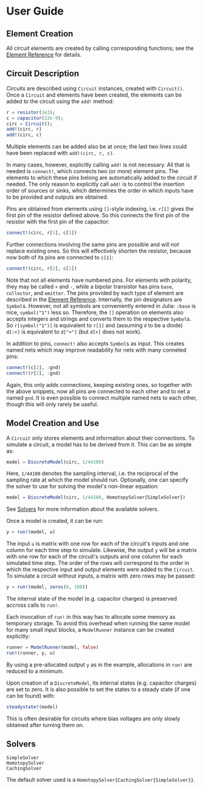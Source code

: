 # User Guide

## Element Creation

All circuit elements are created by calling corresponding functions; see the
[Element Reference](@ref) for details.

## Circuit Description

Circuits are described using `Circuit` instances, created with `Circuit()`.
Once a `Circuit` and elements have been created, the elements can be added to
the circuit using the `add!` method:

```Julia
r = resistor(1e3);
c = capacitor(22e-9);
circ = Circuit();
add!(circ, r)
add!(circ, c)
```

Multiple elements can be added also be at once; the last two lines could have
been replaced with `add!(circ, r, c)`.

In many cases, however, explicitly calling `add!` is not necessary. All that
is needed is `connect!`, which connects two (or more) element pins. The
elements to which these pins belong are automatically added to the circuit if
needed. The only reason to explicitly call `add!` is to control the insertion
order of sources or sinks, which determines the order in which inputs have to be
provided and outputs are obtained.

Pins are obtained from elements using `[]`-style indexing, i.e. `r[1]` gives
the first pin of the resistor defined above. So this connects the first pin of
the resistor with the first pin of the capacitor:

```Julia
connect!(circ, r[1], c[1])
```

Further connections involving the same pins are possible and will *not* replace
existing ones. So this will effectively shorten the resistor, because now both
of its pins are connected to `c[1]`:

```Julia
connect!(circ, r[2], c[1])
```

Note that not all elements have numbered pins. For elements with polarity, they
may be called `+` and `-`, while a bipolar transistor has pins `base`,
`collector`, and `emitter`. The pins provided by each type of element are
described in the [Element Reference](@ref). Internally, the pin designators are
`Symbol`s. However, not all symbols are conveniently entered in Julia:
`:base` is nice, `symbol("1")` less so. Therefore, the `[]` operation on
elements also accepts integers and strings and converts them to the respective
`Symbol`s. So `r[symbol("1")]` is equivalent to `r[1]` and (assuming
`d` to be a diode) `d[:+]` is equivalent to `d["+"]` (but `d[+]` does
not work).

In addition to pins, `connect!` also accepts `Symbol`s as input. This creates
named nets which may improve readability for nets with many conneted
pins:

```Julia
connect!(c[2], :gnd)
connect!(r[2], :gnd)
```

Again, this only adds connections, keeping existing ones, so together with the
above snippets, now all pins are connected to each other and to net a named
`gnd`. It is even possible to connect multiple named nets to each other, though
this will only rarely be useful.

## Model Creation and Use

A `Circuit` only stores elements and information about their connections. To
simulate a circuit, a model has to be derived from it. This can be as simple
as:

```Julia
model = DiscreteModel(circ, 1/44100)
```

Here, `1/44100` denotes the sampling interval, i.e. the reciprocal of the
sampling rate at which the model should run. Optionally, one can specify the
solver to use for solving the model's non-linear equation:

```Julia
model = DiscreteModel(circ, 1/44100, HomotopySolver{SimpleSolver})
```

See [Solvers](@ref) for more information about the available solvers.

Once a model is created, it can be run:

```Julia
y = run!(model, u)
```

The input `u` is matrix with one row for each of the circuit's inputs and one
column for each time step to simulate. Likewise, the output `y` will be a
matrix with one row for each of the circuit's outputs and one column for each
simulated time step. The order of the rows will correspond to the order in which
the respective input and output elements were added to the `Circuit`. To
simulate a circuit without inputs, a matrix with zero rows may be passed:

```Julia
y = run!(model, zeros(0, 100))
```

The internal state of the model (e.g. capacitor charges) is preserved accross
calls to `run!`.

Each invocation of `run!` in this way has to allocate some memory as temporary
storage. To avoid this overhead when running the same model for many small input
blocks, a `ModelRunner` instance can be created explicitly:

```Julia
runner = ModelRunner(model, false)
run!(runner, y, u)
```

By using a pre-allocated output `y` as in the example, allocations in `run!` are
reduced to a minimum.

Upon creation of a `DiscreteModel`, its internal states (e.g. capacitor charges)
are set to zero. It is also possible to set the states to a steady state (if
one can be found) with:

```Julia
steadystate!(model)
```

This is often desirable for circuits where bias voltages are only slowly
obtained after turning them on.

## Solvers

```@docs
SimpleSolver
HomotopySolver
CachingSolver
```

The default solver used is a `HomotopySolver{CachingSolver{SimpleSolver}}`.
